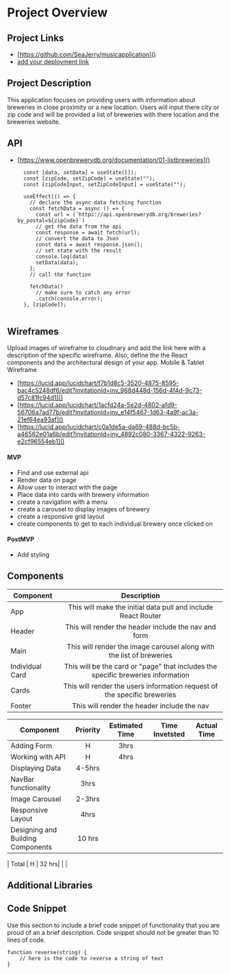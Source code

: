 # Project Overview

## Project Links

- [https://github.com/SeaJerry/musicapplication]()
- [add your deployment link]()

## Project Description


This application focuses on providing users with information about breweries in close proximity or a new location. Users will input there city or zip code and will be provided a list of breweries with there location and the breweries website. 

## API

- [https://www.openbrewerydb.org/documentation/01-listbreweries]()


        const [data, setData] = useState([]);
        const [zipCode, setZipCode] = useState("");
        const [zipCodeInput, setZipCodeInput] = useState("");

        useEffect(() => {
          // declare the async data fetching function
          const fetchData = async () => {
            const url = (`https://api.openbrewerydb.org/breweries?by_postal=${zipCode}`)
            // get the data from the api
            const response = await fetch(url);
            // convert the data to Json
            const data = await response.json();
            // set state with the result
            console.log(data)
            setData(data);
          };
          // call the function

          fetchData()
            // make sure to catch any error
            .catch(console.error);
        }, [zipCode]);


```

```


## Wireframes

Upload images of wireframe to cloudinary and add the link here with a description of the specific wireframe. Also, define the the React components and the architectural design of your app.
Mobile & Tablet Wireframe
- [https://lucid.app/lucidchart/f7b1d8c5-3520-4875-8595-bac4c5248df6/edit?invitationId=inv_968d448d-156d-4f4d-9c73-d57c81fc94d1]()
- [https://lucid.app/lucidchart/1acfd24a-5e2d-4802-afd9-56706a7ad77b/edit?invitationId=inv_e14f5467-1d63-4a9f-ac3a-21ef64ea93af]()
- [https://lucid.app/lucidchart/c0a1de5a-da69-488d-bc5b-a46562e01a6b/edit?invitationId=inv_4892c080-3367-4322-9263-e2cf96554eb1]()



#### MVP 
- Find and use external api 
- Render data on page 
- Allow user to interact with the page
- Place data into cards with brewery information
- create a navigation with a menu
- create a carousel to display images of brewery 
- create a responsive grid layout
- create components to get to each individual brewery once clicked on
  

#### PostMVP 

- Add styling


## Components

| Component | Description | 
| --- | :---: |  
| App | This will make the initial data pull and include React Router| 
| Header | This will render the header include the nav and form | 
| Main | This will render the image carousel along with the list of breweries |
| Individual Card| This will be the card or "page" that includes the specific breweries information |
| Cards | This will render the users information request of the specific breweries |
| Footer | This will render the header include the nav | 




| Component | Priority | Estimated Time | Time Invetsted | Actual Time |
| --- | :---: |  :---: | :---: | :---: |
| Adding Form | H | 3hrs| |  |
| Working with API | H | 4hrs|  |  |
| Displaying Data | 4-5hrs| | |
| NavBar functionality | 3hrs | | |
| Image Carousel| 2-3hrs | | |
| Responsive Layout | 4hrs | | |
| Designing and Building Components | 10 hrs | | |

| Total | H | 32 hrs|  | |

## Additional Libraries
 

## Code Snippet

Use this section to include a brief code snippet of functionality that you are proud of an a brief description.  Code snippet should not be greater than 10 lines of code. 

```
function reverse(string) {
	// here is the code to reverse a string of text
}
```
